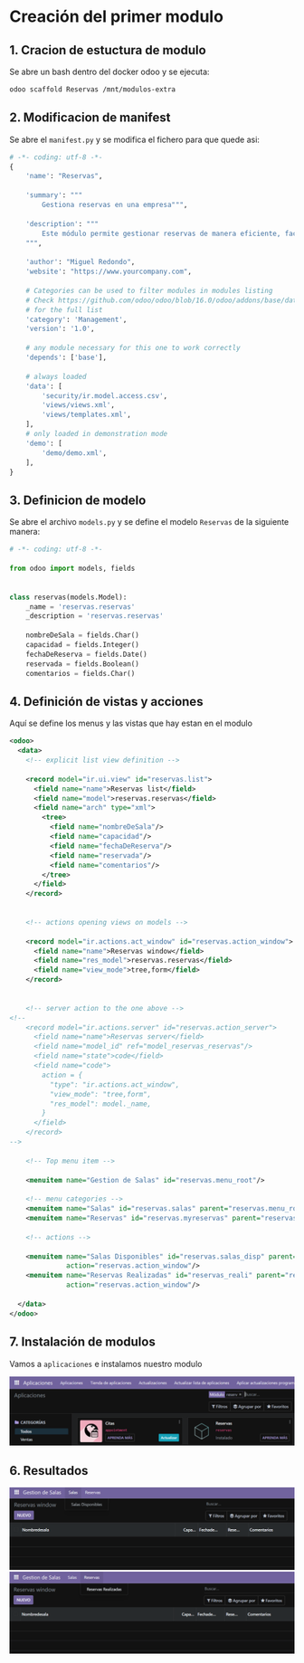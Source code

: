 # Creación del primer modulo

## 1. Cracion de estuctura de modulo

Se abre un bash dentro del docker odoo y se ejecuta:
```bash
odoo scaffold Reservas /mnt/modulos-extra
```

## 2. Modificacion de manifest
Se abre el `manifest.py` y se modifica el fichero para que quede asi:

```python
# -*- coding: utf-8 -*-
{
    'name': "Reservas",

    'summary': """
        Gestiona reservas en una empresa""",

    'description': """
        Este módulo permite gestionar reservas de manera eficiente, facilitando la administración de recursos y la planificación de actividades.
    """,

    'author': "Miguel Redondo",
    'website': "https://www.yourcompany.com",

    # Categories can be used to filter modules in modules listing
    # Check https://github.com/odoo/odoo/blob/16.0/odoo/addons/base/data/ir_module_category_data.xml
    # for the full list
    'category': 'Management',
    'version': '1.0',

    # any module necessary for this one to work correctly
    'depends': ['base'],

    # always loaded
    'data': [
        'security/ir.model.access.csv',
        'views/views.xml',
        'views/templates.xml',
    ],
    # only loaded in demonstration mode
    'demo': [
        'demo/demo.xml',
    ],
}
```
## 3. Definicion de modelo
Se abre el archivo `models.py` y se define el modelo `Reservas` de la siguiente manera:

```python
# -*- coding: utf-8 -*-

from odoo import models, fields


class reservas(models.Model):
    _name = 'reservas.reservas'
    _description = 'reservas.reservas'

    nombreDeSala = fields.Char()
    capacidad = fields.Integer()
    fechaDeReserva = fields.Date()
    reservada = fields.Boolean()
    comentarios = fields.Char()
```


## 4. Definición de vistas y acciones
Aquí se define los menus y las vistas que hay estan en el modulo

```xml
<odoo>
  <data>
    <!-- explicit list view definition -->

    <record model="ir.ui.view" id="reservas.list">
      <field name="name">Reservas list</field>
      <field name="model">reservas.reservas</field>
      <field name="arch" type="xml">
        <tree>
          <field name="nombreDeSala"/>
          <field name="capacidad"/>
          <field name="fechaDeReserva"/>
          <field name="reservada"/>
          <field name="comentarios"/>
        </tree>
      </field>
    </record>


    <!-- actions opening views on models -->

    <record model="ir.actions.act_window" id="reservas.action_window">
      <field name="name">Reservas window</field>
      <field name="res_model">reservas.reservas</field>
      <field name="view_mode">tree,form</field>
    </record>


    <!-- server action to the one above -->
<!--
    <record model="ir.actions.server" id="reservas.action_server">
      <field name="name">Reservas server</field>
      <field name="model_id" ref="model_reservas_reservas"/>
      <field name="state">code</field>
      <field name="code">
        action = {
          "type": "ir.actions.act_window",
          "view_mode": "tree,form",
          "res_model": model._name,
        }
      </field>
    </record>
-->

    <!-- Top menu item -->

    <menuitem name="Gestion de Salas" id="reservas.menu_root"/>

    <!-- menu categories -->
    <menuitem name="Salas" id="reservas.salas" parent="reservas.menu_root"/>
    <menuitem name="Reservas" id="reservas.myreservas" parent="reservas.menu_root"/>

    <!-- actions -->

    <menuitem name="Salas Disponibles" id="reservas.salas_disp" parent="reservas.salas"
              action="reservas.action_window"/>
    <menuitem name="Reservas Realizadas" id="reservas_reali" parent="reservas.myreservas"
              action="reservas.action_window"/>

  </data>
</odoo>
```
## 7. Instalación de modulos
Vamos a `aplicaciones` e instalamos nuestro modulo

![](img/Instalacion.png)

## 6. Resultados

![](img/resultSalas.png)
![](img/resultReservas.png)